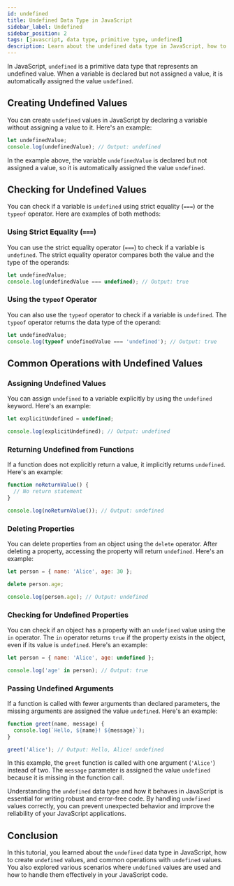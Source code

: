 ```yaml
---
id: undefined
title: Undefined Data Type in JavaScript
sidebar_label: Undefined
sidebar_position: 2
tags: [javascript, data type, primitive type, undefined]
description: Learn about the undefined data type in JavaScript, how to create undefined values, and common operations with undefined values.
---
```


<AdsComponent />

In JavaScript, `undefined` is a primitive data type that represents an undefined value. When a variable is declared but not assigned a value, it is automatically assigned the value `undefined`.

## Creating Undefined Values

You can create `undefined` values in JavaScript by declaring a variable without assigning a value to it. Here's an example:

```javascript title="app.js"
let undefinedValue;
console.log(undefinedValue); // Output: undefined
```

In the example above, the variable `undefinedValue` is declared but not assigned a value, so it is automatically assigned the value `undefined`.

## Checking for Undefined Values

You can check if a variable is `undefined` using strict equality (`===`) or the `typeof` operator. Here are examples of both methods:

### Using Strict Equality (`===`)

You can use the strict equality operator (`===`) to check if a variable is `undefined`. The strict equality operator compares both the value and the type of the operands:

```javascript title="app.js"
let undefinedValue;
console.log(undefinedValue === undefined); // Output: true
```

### Using the `typeof` Operator

You can also use the `typeof` operator to check if a variable is `undefined`. The `typeof` operator returns the data type of the operand:

```javascript title="app.js"
let undefinedValue;
console.log(typeof undefinedValue === 'undefined'); // Output: true
```

## Common Operations with Undefined Values

### Assigning Undefined Values

You can assign `undefined` to a variable explicitly by using the `undefined` keyword. Here's an example:

```javascript title="app.js"
let explicitUndefined = undefined;

console.log(explicitUndefined); // Output: undefined
```

### Returning Undefined from Functions

If a function does not explicitly return a value, it implicitly returns `undefined`. Here's an example:

```javascript title="app.js"
function noReturnValue() {
  // No return statement
}

console.log(noReturnValue()); // Output: undefined
```

### Deleting Properties

You can delete properties from an object using the `delete` operator. After deleting a property, accessing the property will return `undefined`. Here's an example:

```javascript title="app.js"
let person = { name: 'Alice', age: 30 };

delete person.age;

console.log(person.age); // Output: undefined
```

### Checking for Undefined Properties

You can check if an object has a property with an `undefined` value using the `in` operator. The `in` operator returns `true` if the property exists in the object, even if its value is `undefined`. Here's an example:

```javascript title="app.js"
let person = { name: 'Alice', age: undefined };

console.log('age' in person); // Output: true
```

### Passing Undefined Arguments

If a function is called with fewer arguments than declared parameters, the missing arguments are assigned the value `undefined`. Here's an example:

```javascript title="app.js"
function greet(name, message) {
  console.log(`Hello, ${name}! ${message}`);
}

greet('Alice'); // Output: Hello, Alice! undefined
```

In this example, the `greet` function is called with one argument (`'Alice'`) instead of two. The `message` parameter is assigned the value `undefined` because it is missing in the function call.

Understanding the `undefined` data type and how it behaves in JavaScript is essential for writing robust and error-free code. By handling `undefined` values correctly, you can prevent unexpected behavior and improve the reliability of your JavaScript applications.

## Conclusion

In this tutorial, you learned about the `undefined` data type in JavaScript, how to create `undefined` values, and common operations with `undefined` values. You also explored various scenarios where `undefined` values are used and how to handle them effectively in your JavaScript code.